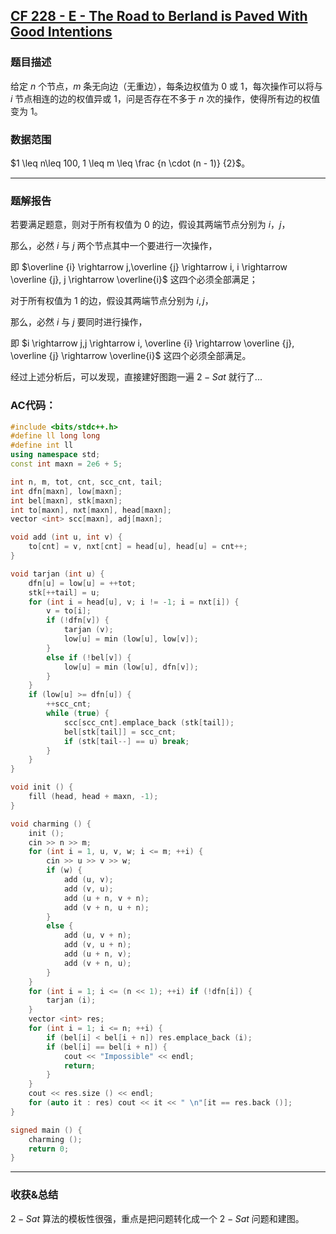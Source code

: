 ## [CF 228 - E -  The Road to Berland is Paved With Good Intentions ](https://codeforces.com/contest/228/problem/E) 

### 题目描述

给定 $n$ 个节点，$m$ 条无向边（无重边），每条边权值为 $0$ 或 $1$，每次操作可以将与 $i$ 节点相连的边的权值异或 $1$，问是否存在不多于 $n$ 次的操作，使得所有边的权值变为 $1$。

### 数据范围

$1 \leq n\leq 100, 1 \leq m \leq \frac {n \cdot (n - 1)} {2}$。

-----

### 题解报告

若要满足题意，则对于所有权值为 $0$ 的边，假设其两端节点分别为 $i$，$j$，

那么，必然 $i$ 与 $j$ 两个节点其中一个要进行一次操作，

即 $\overline {i} \rightarrow j,\overline {j} \rightarrow i, i \rightarrow \overline {j}, j \rightarrow \overline{i}$ 这四个必须全部满足；

对于所有权值为 $1$ 的边，假设其两端节点分别为 $i, j$，

那么，必然 $i$ 与 $j$ 要同时进行操作，

即 $i \rightarrow j,j \rightarrow i, \overline {i} \rightarrow \overline {j}, \overline {j} \rightarrow \overline{i}$ 这四个必须全部满足。

经过上述分析后，可以发现，直接建好图跑一遍 $2-Sat$ 就行了...

### AC代码：

```cpp
#include <bits/stdc++.h>
#define ll long long
#define int ll
using namespace std;
const int maxn = 2e6 + 5;

int n, m, tot, cnt, scc_cnt, tail;
int dfn[maxn], low[maxn];
int bel[maxn], stk[maxn];
int to[maxn], nxt[maxn], head[maxn];
vector <int> scc[maxn], adj[maxn];

void add (int u, int v) {
	to[cnt] = v, nxt[cnt] = head[u], head[u] = cnt++;
}

void tarjan (int u) {
	dfn[u] = low[u] = ++tot;
	stk[++tail] = u;
	for (int i = head[u], v; i != -1; i = nxt[i]) {
		v = to[i];
		if (!dfn[v]) {
			tarjan (v);
			low[u] = min (low[u], low[v]);
		}
		else if (!bel[v]) {
			low[u] = min (low[u], dfn[v]);
		}
	}
	if (low[u] >= dfn[u]) {
		++scc_cnt;
		while (true) {
			scc[scc_cnt].emplace_back (stk[tail]);
			bel[stk[tail]] = scc_cnt;
			if (stk[tail--] == u) break;
		}
	}
}

void init () {
	fill (head, head + maxn, -1);
}

void charming () {
	init ();
	cin >> n >> m;
	for (int i = 1, u, v, w; i <= m; ++i) {
		cin >> u >> v >> w;
		if (w) {
			add (u, v);
			add (v, u);
			add (u + n, v + n);
			add (v + n, u + n);
		}
		else {
			add (u, v + n);
			add (v, u + n);
			add (u + n, v);
			add (v + n, u);
		}
	}
	for (int i = 1; i <= (n << 1); ++i) if (!dfn[i]) {
		tarjan (i);
	}
	vector <int> res;
	for (int i = 1; i <= n; ++i) {
		if (bel[i] < bel[i + n]) res.emplace_back (i);
		if (bel[i] == bel[i + n]) {
			cout << "Impossible" << endl;
			return;
		}
	}
	cout << res.size () << endl;
	for (auto it : res) cout << it << " \n"[it == res.back ()];
}

signed main () {
	charming ();
	return 0;	
}
```

-----

### 收获&总结

$2-Sat$ 算法的模板性很强，重点是把问题转化成一个 $2-Sat$ 问题和建图。